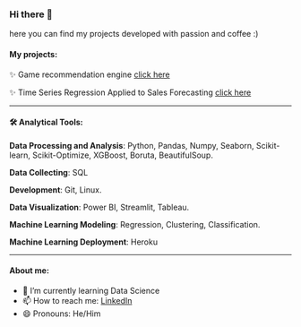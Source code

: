### Hi there 👋

here you can find my projects developed with passion and coffee :)

#### My projects:

✨ Game recommendation engine [click here](link.com)

✨ Time Series Regression Applied to Sales Forecasting [click here](link.com)

-----

#### 🛠️ Analytical Tools: 

**Data Processing and Analysis**: Python,  Pandas, Numpy, Seaborn, Scikit-learn, Scikit-Optimize, XGBoost, Boruta, BeautifulSoup.

**Data Collecting**: SQL

**Development**: Git, Linux.

**Data Visualization**: Power BI, Streamlit, Tableau.

**Machine Learning Modeling**: Regression, Clustering, Classification.

**Machine Learning Deployment**: Heroku

------
#### About me:
- 🌱 I’m currently learning Data Science
- 📫 How to reach me: [LinkedIn](https://www.linkedin.com/in/matheusmagrin/)
- 😄 Pronouns: He/Him


